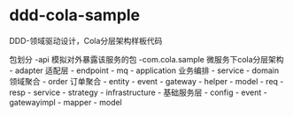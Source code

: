 # ddd-cola-sample
DDD-领域驱动设计，Cola分层架构样板代码


包划分
-api 模拟对外暴露该服务的包
-com.cola.sample 微服务下cola分层架构
    - adapter 适配层
        - endpoint
        - mq
    - application 业务编排
        - service 
    - domain 领域聚合
        - order 订单聚合
            - entity
            - event
            - gateway
            - helper
            - model
                - req 
                - resp
            - service
            - strategy
    - infrastructure - 基础服务层
        - config
        - event
        - gatewayimpl
        - mapper
        - model